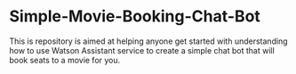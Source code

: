 # Simple-Movie-Booking-Chat-Bot
This is repository is aimed at helping anyone get started with understanding how to use Watson Assistant service to create a simple chat bot that will book seats to a movie for you.
